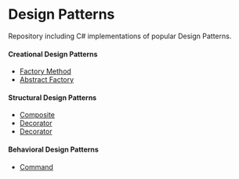 # Design Patterns
Repository including C# implementations of popular Design Patterns.

<h4>Creational Design Patterns</h4>
<ul>
  <li>
    <a href="https://github.com/egolab/C-sharp-university-tasks/tree/master/FactoryMethod/FactoryMethod">Factory Method</a> 
  </li>
  <li>
    <a href="https://github.com/egolab/C-sharp-university-tasks/tree/master/AbstractFactory/AbstractFactory">Abstract Factory</a> 
  </li>
</ul>

<h4>Structural Design Patterns</h4>
<ul>
  <li>
    <a href="https://github.com/egolab/C-sharp-university-tasks/tree/master/Composite/Composite">Composite</a> 
  </li>
  <li>
    <a href="https://github.com/egolab/C-sharp-university-tasks/tree/master/Decorator">Decorator</a> 
  </li>
  <li>
    <a href="https://github.com/egolab/Design-Patterns/tree/master/Adapter/Adapter">Decorator</a> 
  </li>
</ul>

<h4>Behavioral Design Patterns</h4>
<ul>  
  <li>
    <a href="https://github.com/egolab/C-sharp-university-tasks/tree/master/Command/command">Command</a> 
  </li>
</ul>


